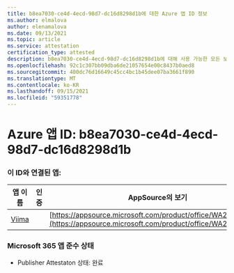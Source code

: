 ```yaml
---
title: b8ea7030-ce4d-4ecd-98d7-dc16d8298d1b에 대한 Azure 앱 ID 정보
ms.author: elmalova
author: elenamalova
ms.date: 09/13/2021
ms.topic: article
ms.service: attestation
certification_type: attested
description: b8ea7030-ce4d-4ecd-98d7-dc16d8298d1b에 대해 사용 가능한 모든 보안 및 규정 준수 정보입니다.
ms.openlocfilehash: 92c1c307bb09dba6de21057654e00c8437b0aed8
ms.sourcegitcommit: 400dc76d16649c45cc4bc1b45dee07ba3661f890
ms.translationtype: MT
ms.contentlocale: ko-KR
ms.lasthandoff: 09/15/2021
ms.locfileid: "59351778"
---
```

# <a name="azure-app-id-b8ea7030-ce4d-4ecd-98d7-dc16d8298d1b"></a>Azure 앱 ID: b8ea7030-ce4d-4ecd-98d7-dc16d8298d1b


### <a name="apps-associated-with-this-id"></a>이 ID와 연결된 앱:
| **앱 이름** | **인증** | **AppSource의 보기** |
|--------------|---------------|-----------------------|
| [Viima](https://docs.microsoft.com/microsoft-365-app-certification/forward/WA200001589) |  | [https://appsource.microsoft.com/product/office/WA200001589](https://appsource.microsoft.com/product/office/WA200001589) |

### <a name="microsoft-365-app-compliance-status"></a>Microsoft 365 앱 준수 상태
- Publisher Attestaton 상태: 완료
